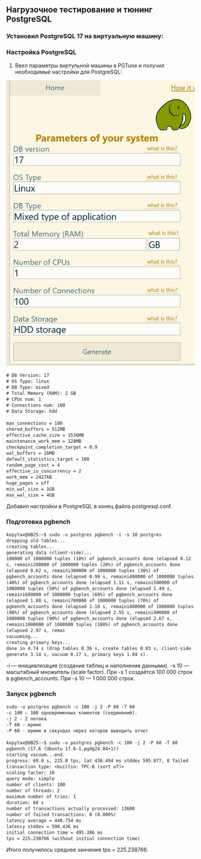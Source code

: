 ## Нагрузочное тестирование и тюнинг PostgreSQL  
### Установил PostgreSQL 17 на виртуальную машину:

### Настройка PostgreSQL

1. Ввел параметры виртульной машины в PGTune и получил необходимые настройки для  PostgreSQL:

![alt text](image.png)

```
# DB Version: 17
# OS Type: linux
# DB Type: mixed
# Total Memory (RAM): 2 GB
# CPUs num: 1
# Connections num: 100
# Data Storage: hdd

max_connections = 100
shared_buffers = 512MB
effective_cache_size = 1536MB
maintenance_work_mem = 128MB
checkpoint_completion_target = 0.9
wal_buffers = 16MB
default_statistics_target = 100
random_page_cost = 4
effective_io_concurrency = 2
work_mem = 2427kB
huge_pages = off
min_wal_size = 1GB
max_wal_size = 4GB
```
Добавил настройки в PostgreSQL в конец файла postgresql.conf. 

### Подготовка pgbench
```
kopytax@UB25:~$ sudo -u postgres pgbench -i -s 10 postgres
dropping old tables...
creating tables...
generating data (client-side)...
100000 of 1000000 tuples (10%) of pgbench_accounts done (elapsed 0.12 s, remaini200000 of 1000000 tuples (20%) of pgbench_accounts done (elapsed 0.62 s, remaini300000 of 1000000 tuples (30%) of pgbench_accounts done (elapsed 0.99 s, remaini400000 of 1000000 tuples (40%) of pgbench_accounts done (elapsed 1.11 s, remaini500000 of 1000000 tuples (50%) of pgbench_accounts done (elapsed 1.49 s, remaini600000 of 1000000 tuples (60%) of pgbench_accounts done (elapsed 1.80 s, remaini700000 of 1000000 tuples (70%) of pgbench_accounts done (elapsed 2.10 s, remaini800000 of 1000000 tuples (80%) of pgbench_accounts done (elapsed 2.55 s, remaini900000 of 1000000 tuples (90%) of pgbench_accounts done (elapsed 2.67 s, remaini1000000 of 1000000 tuples (100%) of pgbench_accounts done (elapsed 2.97 s, remai                                                                                vacuuming...
creating primary keys...
done in 4.74 s (drop tables 0.36 s, create tables 0.03 s, client-side generate 3.14 s, vacuum 0.17 s, primary keys 1.04 s).

```
-i — инициализация (создание таблиц и наполнение данными).
-s 10 — масштабный множитель (scale factor). При -s 1 создаётся 100 000 строк в pgbench_accounts. При -s 10 — 1 000 000 строк.


### Запуск pgbench
```
sudo -u postgres pgbench -c 100 -j 2 -P 60 -T 60
-c 100 — 100 одновременных клиентов (соединений).
-j 2 - 2 потока
-T 60 - время
-P 60 - время в секундах через которое выводить отчет

kopytax@UB25:~$ sudo -u postgres pgbench -c 100 -j 2 -P 60 -T 60
pgbench (17.6 (Ubuntu 17.6-1.pgdg24.04+1))
starting vacuum...end.
progress: 60.0 s, 225.0 tps, lat 436.494 ms stddev 595.077, 0 failed
transaction type: <builtin: TPC-B (sort of)>
scaling factor: 10
query mode: simple
number of clients: 100
number of threads: 2
maximum number of tries: 1
duration: 60 s
number of transactions actually processed: 13600
number of failed transactions: 0 (0.000%)
latency average = 440.754 ms
latency stddev = 598.436 ms
initial connection time = 495.386 ms
tps = 225.238766 (without initial connection time)
```

Итого получилось среднее занчение tps = 225.238766.

